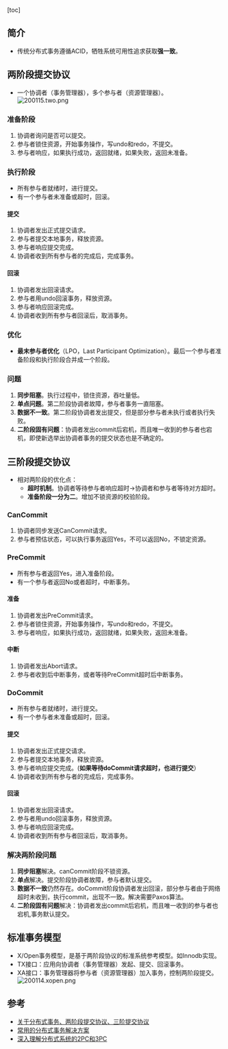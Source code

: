[toc]
## 简介 ##
- 传统分布式事务遵循ACID，牺牲系统可用性追求获取**强一致**。

## 两阶段提交协议 ##
- 一个协调者（事务管理器），多个参与者（资源管理器）。<br>![200115.two.png](https://img-blog.csdnimg.cn/20200115192344504.png)

### 准备阶段 ###
1. 协调者询问是否可以提交。
2. 参与者锁住资源，开始事务操作，写undo和redo，不提交。
3. 参与者响应，如果执行成功，返回就绪，如果失败，返回未准备。

### 执行阶段 ###
- 所有参与者就绪时，进行提交。
- 有一个参与者未准备或超时，回滚。

#### 提交 ####
1. 协调者发出正式提交请求。
2. 参与者提交本地事务，释放资源。
3. 参与者响应提交完成。
4. 协调者收到所有参与者的完成后，完成事务。

#### 回滚 ####
1. 协调者发出回滚请求。
2. 参与者用undo回滚事务，释放资源。
3. 参与者响应回滚完成。
4. 协调者收到所有参与者回滚后，取消事务。

### 优化 ###
- **最末参与者优化**（LPO，Last Participant Optimization）。最后一个参与者准备阶段和执行阶段合并成一个阶段。

### 问题 ###
1. **同步阻塞**。执行过程中，锁住资源，吞吐量低。
2. **单点问题**。第二阶段协调者故障，参与者事务一直阻塞。
3. **数据不一致**。第二阶段协调者发出提交，但是部分参与者未执行或者执行失败。
4. **二阶段固有问题**：协调者发出commit后宕机，而且唯一收到的参与者也宕机，即使新选举出协调者事务的提交状态也是不确定的。

## 三阶段提交协议 ##
- 相对两阶段的优化点：
  - **超时机制**。协调者等待参与者响应超时->协调者和参与者等待对方超时。
  - **准备阶段一分为二**。增加不锁资源的校验阶段。

### CanCommit ###
1. 协调者同步发送CanCommit请求。
2. 参与者预估状态，可以执行事务返回Yes，不可以返回No，不锁定资源。

### PreCommit ###
- 所有参与者返回Yes，进入准备阶段。
- 有一个参与者返回No或者超时，中断事务。

#### 准备 ####
1. 协调者发出PreCommit请求。
2. 参与者锁住资源，开始事务操作，写undo和redo，不提交。
3. 参与者响应，如果执行成功，返回就绪，如果失败，返回未准备。

#### 中断 ####
1. 协调者发出Abort请求。
2. 参与者收到后中断事务，或者等待PreCommit超时后中断事务。

### DoCommit ###
- 所有参与者就绪时，进行提交。
- 有一个参与者未准备或超时，回滚。

#### 提交 ####
1. 协调者发出正式提交请求。
2. 参与者提交本地事务，释放资源。
3. 参与者响应提交完成。(**如果等待doCommit请求超时，也进行提交**）
4. 协调者收到所有参与者的完成后，完成事务。

#### 回滚 ####
1. 协调者发出回滚请求。
2. 参与者用undo回滚事务，释放资源。
3. 参与者响应回滚完成。
4. 协调者收到所有参与者回滚后，取消事务。

### 解决两阶段问题 ###
1. **同步阻塞**解决。canCommit阶段不锁资源。
2. **单点**解决。提交阶段协调者故障，参与者默认提交。
3. **数据不一致**仍然存在。doCommit阶段协调者发出回滚，部分参与者由于网络超时未收到，执行commit，出现不一致。解决需要Paxos算法。
4. **二阶段固有问题**解决：协调者发出commit后宕机，而且唯一收到的参与者也宕机,事务默认提交。

## 标准事务模型 ##
- X/Open事务模型，是基于两阶段协议的标准系统参考模型。如Innodb实现。
- TX接口：应用向协调者（事务管理器）发起、提交、回滚事务。
- XA接口：事务管理器将参与者（资源管理器）加入事务，控制两阶段提交。<br>![200114.xopen.png](https://img-blog.csdnimg.cn/20200114001719852.png)

## 参考 ##
- [关于分布式事务、两阶段提交协议、三阶提交协议](https://cloud.tencent.com/developer/article/1334942)
- [常用的分布式事务解决方案](https://juejin.im/post/5aa3c7736fb9a028bb189bca#heading-11)
- [深入理解分布式系统的2PC和3PC](https://mp.weixin.qq.com/s?__biz=MzI3NzE0NjcwMg==&mid=2650120422&idx=1&sn=a63d65e3dbc0e2e252522ddfe327808f&scene=21#wechat_redirect)